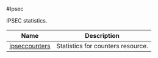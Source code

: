 #Ipsec

IPSEC statistics.


<table><thead><tr><th>Name</th><th>Description</th></tr></thead><tbody><tr><td><a href="../../../statistics/ipsec/ipseccounters/ipseccounters">ipseccounters</a></td><td>Statistics for counters resource.</td><tr></tbody></table>
